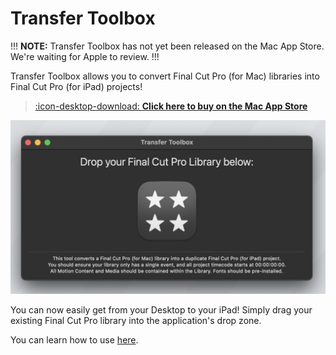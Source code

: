 # Transfer Toolbox

!!!
**NOTE:** Transfer Toolbox has not yet been released on the Mac App Store. We're waiting for Apple to review.
!!!

Transfer Toolbox allows you to convert Final Cut Pro (for Mac) libraries into Final Cut Pro (for iPad) projects!

> [:icon-desktop-download: **Click here to buy on the Mac App Store**](https://apps.apple.com/us/app/transfer-toolbox/id6449526499)

![_Screenshot of Transfer Toolbox_](static/homepage.png)

You can now easily get from your Desktop to your iPad! Simply drag your existing Final Cut Pro library into the application's drop zone.

You can learn how to use [here](https://transfertoolbox.io/how-to-use/).